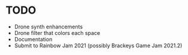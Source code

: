# TODO
- Drone synth enhancements
- Drone filter that colors each space
- Documentation
- Submit to Rainbow Jam 2021 (possibly Brackeys Game Jam 2021.2)
